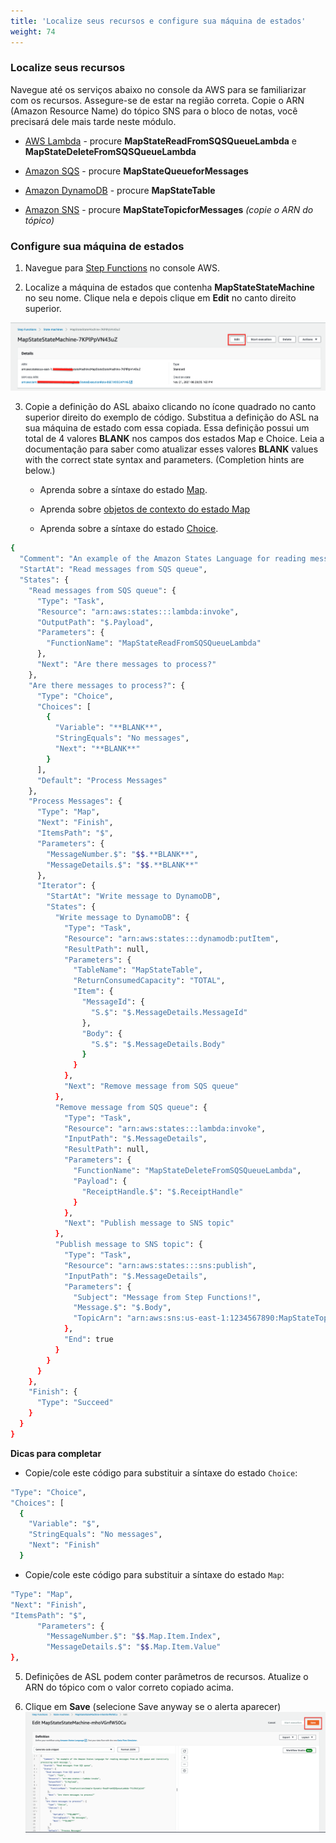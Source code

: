 ```yaml
---
title: 'Localize seus recursos e configure sua máquina de estados'
weight: 74
---
```


### Localize seus recursos

Navegue até os serviços abaixo no console da AWS para se familiarizar com os recursos. Assegure-se de estar na região correta. Copie o ARN (Amazon Resource Name) do tópico SNS para o bloco de notas, você precisará dele mais tarde neste módulo.

- [AWS Lambda](https://console.aws.amazon.com/lambda/home) - procure **MapStateReadFromSQSQueueLambda** e **MapStateDeleteFromSQSQueueLambda**

- [Amazon SQS](https://console.aws.amazon.com/sqs/v2/home) - procure **MapStateQueueforMessages**

- [Amazon DynamoDB](https://console.aws.amazon.com/dynamodbv2/home) - procure **MapStateTable**

- [Amazon SNS](https://console.aws.amazon.com/sns/v3/home) - procure **MapStateTopicforMessages** *(copie o ARN do tópico)*

### Configure sua máquina de estados

1. Navegue para [Step Functions](https://console.aws.amazon.com/states/home) no console AWS.

2. Localize a máquina de estados que contenha **MapStateStateMachine** no seu nome. Clique nela e depois clique em **Edit** no canto direito superior.

![EDIT](/static/img/module-5/map-state-definition-edit.png)

3. Copie a definição do ASL abaixo clicando no ícone quadrado no canto superior direito do exemplo de código. Substitua a definição do ASL na sua máquina de estado com essa copiada. Essa definição possui um total de 4 valores **BLANK** nos campos dos estados Map e Choice. Leia a documentação para saber como atualizar esses valores **BLANK** values with the correct state syntax and parameters. (Completion hints are below.)

   - Aprenda sobre a síntaxe do estado [Map](https://docs.aws.amazon.com/step-functions/latest/dg/amazon-states-language-map-state.html).

   - Aprenda sobre [objetos de contexto do estado Map](https://docs.aws.amazon.com/step-functions/latest/dg/input-output-contextobject.html#contextobject-map)
   
   - Aprenda sobre a síntaxe do estado [Choice](https://docs.aws.amazon.com/step-functions/latest/dg/amazon-states-language-choice-state.html).

```bash
{
  "Comment": "An example of the Amazon States Language for reading messages from an SQS queue and iteratively processing each message.",
  "StartAt": "Read messages from SQS queue",
  "States": {
    "Read messages from SQS queue": {
      "Type": "Task",
      "Resource": "arn:aws:states:::lambda:invoke",
      "OutputPath": "$.Payload",
      "Parameters": {
        "FunctionName": "MapStateReadFromSQSQueueLambda"
      },
      "Next": "Are there messages to process?"
    },
    "Are there messages to process?": {
      "Type": "Choice",
      "Choices": [
        {
          "Variable": "**BLANK**",
          "StringEquals": "No messages",
          "Next": "**BLANK**"
        }
      ],
      "Default": "Process Messages"
    },
    "Process Messages": {
      "Type": "Map",
      "Next": "Finish",
      "ItemsPath": "$",
      "Parameters": {
        "MessageNumber.$": "$$.**BLANK**",
        "MessageDetails.$": "$$.**BLANK**"
      },
      "Iterator": {
        "StartAt": "Write message to DynamoDB",
        "States": {
          "Write message to DynamoDB": {
            "Type": "Task",
            "Resource": "arn:aws:states:::dynamodb:putItem",
            "ResultPath": null,
            "Parameters": {
              "TableName": "MapStateTable",
              "ReturnConsumedCapacity": "TOTAL",
              "Item": {
                "MessageId": {
                  "S.$": "$.MessageDetails.MessageId"
                },
                "Body": {
                  "S.$": "$.MessageDetails.Body"
                }
              }
            },
            "Next": "Remove message from SQS queue"
          },
          "Remove message from SQS queue": {
            "Type": "Task",
            "Resource": "arn:aws:states:::lambda:invoke",
            "InputPath": "$.MessageDetails",
            "ResultPath": null,
            "Parameters": {
              "FunctionName": "MapStateDeleteFromSQSQueueLambda",
              "Payload": {
                "ReceiptHandle.$": "$.ReceiptHandle"
              }
            },
            "Next": "Publish message to SNS topic"
          },
          "Publish message to SNS topic": {
            "Type": "Task",
            "Resource": "arn:aws:states:::sns:publish",
            "InputPath": "$.MessageDetails",
            "Parameters": {
              "Subject": "Message from Step Functions!",
              "Message.$": "$.Body",
              "TopicArn": "arn:aws:sns:us-east-1:1234567890:MapStateTopicforMessages"
            },
            "End": true
          }
        }
      }
    },
    "Finish": {
      "Type": "Succeed"
    }
  }
}
```

**Dicas para completar**

- Copie/cole este código para substituir a síntaxe do estado `Choice`:

```bash
"Type": "Choice",
"Choices": [
  {
    "Variable": "$",
    "StringEquals": "No messages",
    "Next": "Finish"
  }
```

- Copie/cole este código para substituir a síntaxe do estado `Map`:

```bash
"Type": "Map",
"Next": "Finish",
"ItemsPath": "$",
      "Parameters": {
        "MessageNumber.$": "$$.Map.Item.Index",
        "MessageDetails.$": "$$.Map.Item.Value"
},
```

5. Definições de ASL podem conter parâmetros de recursos. Atualize o ARN do tópico com o valor correto copiado acima.

6. Clique em **Save** (selecione Save anyway se o alerta aparecer)
   ![save](/static/img/module-5/map-state-definition.png)
